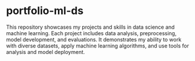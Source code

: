 # portfolio-ml-ds
This repository showcases my projects and skills in data science and machine learning. Each project includes data analysis, preprocessing, model development, and evaluations. It demonstrates my ability to work with diverse datasets, apply machine learning algorithms, and use tools for analysis and model deployment.
